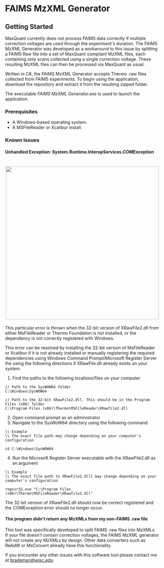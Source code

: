 # FAIMS MzXML Generator

## Getting Started

MaxQuant currently does not process FAIMS data correctly if multiple correction voltages are used through the experiment's duration. The FAIMS MzXML Generator was developed as a workaround to this issue by splitting a FAIMS Raw file into a set of MaxQuant compliant MzXML files, each containing only scans collected using a single correction voltage. These resulting MzXML files can then be processed via MaxQuant as usual.

Written in C#, the FAIMS MzXML Generator accepts Thermo .raw files collected from FAIMS experiments. To begin using the application, download the repository and extract it from the resulting zipped folder. 

The executable *FAIMS MzXML Generator.exe* is used to launch the application. 

### Prerequisites

- A Windows-based operating system.<br>
- A MSFileReader or Xcalibur install. 

### Known Issues

#### Unhandled Exception: System.Runtime.InteropServices.COMException
<h1 align="center">
  <a><img src="https://github.com/coongroup/FAIMS-MzXML-Generator/blob/master/Images/XRawFileNotRegistered.png" width="500"></a>
</h1>

This particular error is thrown when the 32-bit version of XRawFile2.dll from either MsFileReader or Thermo Foundation is not installed, or the dependency is not correctly registered with Windows.

This error can be resolved by installing the 32-bit version of MsFileReader or Xcalibur if it is not already installed or manually registering the required dependencies using Windows Command Prompt/Microsoft Register Server the using the following directions if XRawFile.dll already exists on your system.


1. Find the paths to the following locations/files on your computer
```
// Path to the SysWOW64 folder
C:\Windows\SysWOW64

// Path to the 32-bit XRawFile2.dll. This should be in the Program Files (x86) folder
C:\Program Files (x86)\Thermo\MSFileReader\XRawfile2.dll
```
2. Open command prompt as an administrator
3. Navigate to the SysWoW64 directory using the following command
```
\\ Example
\\ The exact file path may change depending on your computer's configuration

cd C:\Windows\SysWOW64
```
4. Run the Microsoft Register Server executable with the XRawFile2.dll as an argument
```
\\ Example
\\ The exact file path to XRawFile2.dlll may change depending on your computer's configuration

regsvr32.exe "C:\Program Files (x86)\Thermo\MSFileReader\XRawfile2.dll"
```

The 32-bit version of XRawFile2.dll should now be correct registered and the COMException error should no longer occur.

#### The program didn't return any MzXMLs from my non-FAIMS .raw file
This tool was specifically developed to split FAIMS .raw files into MzXMLs. If your file doesn't contain correction voltages, the FAIMS MzXML generator will not create any MzXMLs by design. Other data converters such as ReAdW or MsConvert already have this functionality.

If you encounter any other issues with this software tool please contact me at brademan@wisc.edu.
